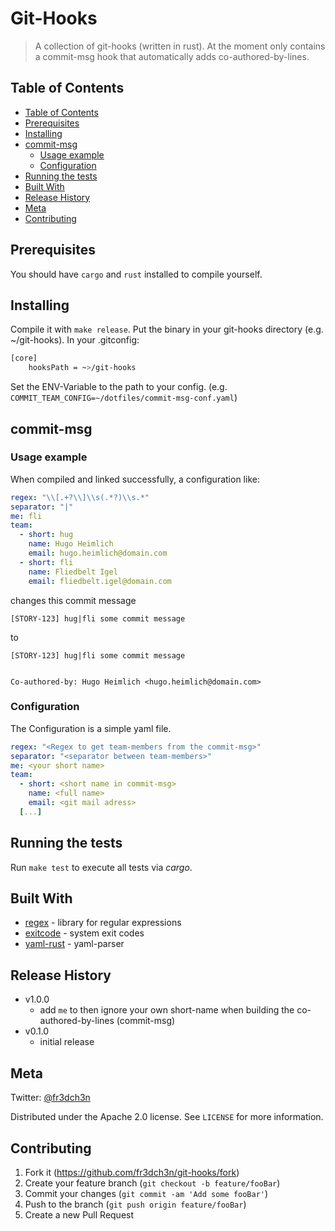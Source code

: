 # Git-Hooks

> A collection of git-hooks (written in rust).
> At the moment only contains a commit-msg hook that automatically adds co-authored-by-lines.

## Table of Contents

  * [Table of Contents](#table-of-contents)
  * [Prerequisites](#prerequisites)
  * [Installing](#installing)
  * [commit-msg](#commit-msg)
     * [Usage example](#usage-example)
     * [Configuration](#configuration)
  * [Running the tests](#running-the-tests)
  * [Built With](#built-with)
  * [Release History](#release-history)
  * [Meta](#meta)
  * [Contributing](#contributing)

## Prerequisites

You should have `cargo` and `rust` installed to compile yourself.

## Installing

Compile it with `make release`.
Put the binary in your git-hooks directory (e.g. ~/git-hooks).
In your .gitconfig:
```bash
[core]
	hooksPath = ~>/git-hooks
```

Set the ENV-Variable to the path to your config.
(e.g. `COMMIT_TEAM_CONFIG=~/dotfiles/commit-msg-conf.yaml`)

## commit-msg

### Usage example

When compiled and linked successfully, a configuration like: 
```yaml
regex: "\\[.+?\\]\\s(.*?)\\s.*"
separator: "|"
me: fli
team:
  - short: hug
    name: Hugo Heimlich
    email: hugo.heimlich@domain.com
  - short: fli
    name: Fliedbelt Igel
    email: fliedbelt.igel@domain.com
```

changes this commit message
```text
[STORY-123] hug|fli some commit message
```

to
```text
[STORY-123] hug|fli some commit message


Co-authored-by: Hugo Heimlich <hugo.heimlich@domain.com>
```

### Configuration

The Configuration is a simple yaml file.
```yaml
regex: "<Regex to get team-members from the commit-msg>"
separator: "<separator between team-members>"
me: <your short name>
team:
  - short: <short name in commit-msg>
    name: <full name>
    email: <git mail adress>
  [...]
```

## Running the tests

Run `make test` to execute all tests via _cargo_.

## Built With

* [regex](https://github.com/rust-lang/regex) - library for regular expressions
* [exitcode](https://github.com/benwilber/exitcode) - system exit codes
* [yaml-rust](https://github.com/chyh1990/yaml-rust) - yaml-parser

## Release History

* v1.0.0
    * add `me` to then ignore your own short-name when building the co-authored-by-lines (commit-msg)
* v0.1.0
    * initial release

## Meta

Twitter: [@fr3dch3n](https://twitter.com/fr3dch3n)

Distributed under the Apache 2.0 license. See ``LICENSE`` for more information.

## Contributing

1. Fork it (<https://github.com/fr3dch3n/git-hooks/fork>)
2. Create your feature branch (`git checkout -b feature/fooBar`)
3. Commit your changes (`git commit -am 'Add some fooBar'`)
4. Push to the branch (`git push origin feature/fooBar`)
5. Create a new Pull Request
